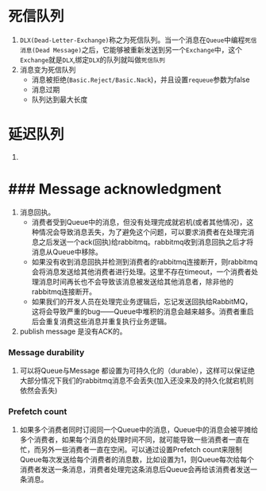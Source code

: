 # 死信队列

1. `DLX(Dead-Letter-Exchange)`称之为死信队列。当一个消息在`Queue`中编程`死信消息(Dead Message)`之后，它能够被重新发送到另一个`Exchange`中，这个`Exchange`就是`DLX`,绑定`DLX`的队列就叫做`死信队列`
2. 消息变为死信队列
	* 消息被拒绝(`Basic.Reject/Basic.Nack`)，并且设置`requeue`参数为false
	* 消息过期
	* 队列达到最大长度

# 延迟队列

1. 
	



# ### Message acknowledgment
1. 消息回执。
	* 消费者受到Queue中的消息，但没有处理完成就宕机(或者其他情况)，这种情况会导致消息丢失，为了避免这个问题，可以要求消费者在处理完消息之后发送一个ack(回执)给rabbitmq。rabbitmq收到消息回执之后才将消息从Queue中移除。
	* 如果没有收到消息回执并检测到消费者的rabbitmq连接断开，则rabbitmq会将消息发送给其他消费者进行处理。这里不存在timeout，一个消费者处理消息时间再长也不会导致该消息被发送给其他消息者，除非他的rabbitmq连接断开。  
	* 如果我们的开发人员在处理完业务逻辑后，忘记发送回执给RabbitMQ，这将会导致严重的bug——Queue中堆积的消息会越来越多。消费者重启后会重复消费这些消息并重复执行业务逻辑。
2. publish message 是没有ACK的。

### Message durability
1. 可以将Queue与Message 都设置为可持久化的（durable），这样可以保证绝大部分情况下我们的rabbitmq消息不会丢失(加入还没来及的持久化就宕机则依然会丢失)

### Prefetch count
1. 如果多个消费者同时订阅同一个Queue中的消息，Queue中的消息会被平摊给多个消费者，如果每个消息的处理时间不同，就可能导致一些消费者一直在忙，而另外一些消费者一直在空闲。可以通过设置Prefetch count来限制Queue每次发送给每个消费者的消息数，比如设置为1，则Queue每次给每个消费者发送一条消息，消费者处理完这条消息后Queue会再给该消费者发送一条消息。


